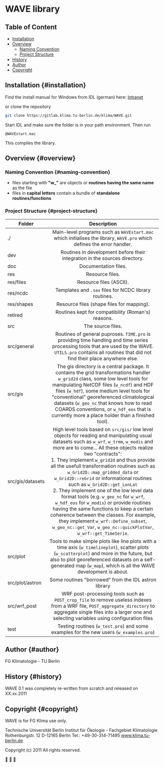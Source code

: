 # WAVE library

## Table of Content

-   [Installation](#Installation)
-   [Overview](#Overview)
    -   [Naming Convention](#Naming-Convention)
    -   [Project Structure](#Project-Structure)
-   [History](#History)
-   [Author](#Author)
-   [Copyright](#Copyright)

## Installation {#installation}

Find the install manual for Windows from IDL (german) here:
[Intranet](https://www.klima.tu-berlin.de/fg_doku/doku.php?id=idl)

or clone the repository

```sh
git clone https://gitlab.klima.tu-berlin.de/klima/WAVE.git
```

Start IDL and make sure the folder is in your path environment. Then run

```idl
@WAVEstart.mac
```

This compiles the library.

## Overview {#overview}

### Naming Convention {#naming-convention}

-   files starting with **"w\_"** are objects or **routines having the same name** as the file
-   files in **capital letters** contain a bundle of **standalone routines/functions**

### Project Structure {#project-structure}

| Folder           |                                                                                                                                                                                                                                                                                                                                                                                Description                                                                                                                                                                                                                                                                                                                                                                                 |
| ---------------- | :------------------------------------------------------------------------------------------------------------------------------------------------------------------------------------------------------------------------------------------------------------------------------------------------------------------------------------------------------------------------------------------------------------------------------------------------------------------------------------------------------------------------------------------------------------------------------------------------------------------------------------------------------------------------------------------------------------------------------------------------------------------------: |
| ./               |                                                                                                                                                                                                                                                                                                                           Main-level programs such as `WAVEstart.mac` which initialises the library, `WAVE.pro` which defines the error handler.                                                                                                                                                                                                                                                                                                                           |
| dev              |                                                                                                                                                                                                                                                                                                                                                 Routines in development before their integration in the sources directory.                                                                                                                                                                                                                                                                                                                                                 |
| doc              |                                                                                                                                                                                                                                                                                                                                                                            Documentation files.                                                                                                                                                                                                                                                                                                                                                                            |
| res              |                                                                                                                                                                                                                                                                                                                                                                              Resource files.                                                                                                                                                                                                                                                                                                                                                                               |
| res/files        |                                                                                                                                                                                                                                                                                                                                                                          Resource files (ASCII).                                                                                                                                                                                                                                                                                                                                                                           |
| res/ncdc         |                                                                                                                                                                                                                                                                                                                                                           Templates and `.sav` files for NCDC library routines.                                                                                                                                                                                                                                                                                                                                                            |
| res/shapes       |                                                                                                                                                                                                                                                                                                                                                                 Resource files (shape files for mapping).                                                                                                                                                                                                                                                                                                                                                                  |
| retired          |                                                                                                                                                                                                                                                                                                                                                             Routines kept for compatibility (Roman's) reasons.                                                                                                                                                                                                                                                                                                                                                             |
| src              |                                                                                                                                                                                                                                                                                                                                                                             The source files.                                                                                                                                                                                                                                                                                                                                                                              |
| src/general      |                                                                                                                                                                                                                                                                               Routines of general puproses. `TIME.pro` is providing time handling and time series processing tools that are used by the WAVE. `UTILS.pro` contains all routines that did not find their place anywhere else.                                                                                                                                                                                                                                                                               |
| src/gis          |                                                                                                                                                                             The gis directory is a central package. It contains the grid transformations handler `w_grid2d` class, some low level tools for manipulating NetCDF files (`w_ncdf`) and HDF files (`w_hdf`), some medium level tools for "conventional" georeferenced climatological datasets (`w_geo_nc` that knows how to read COARDS conventions, or `w_hdf_eos` that is currently more a place holder than a finished tool).                                                                                                                                                                              |
| src/gis/datasets | High level tools based on `src/gis/` low level objects for reading and manipulating usual datasets such as `w_wrf`, `w_trmm`, `w_modis` and more are to come... All these objects realize two "contracts": <br/>1. They implement `w_grid2d` and thus provide all the usefull transformation routines such as `w_Grid2D::map_gridded_data` or `w_Grid2D::reGrid` or informational routines such as `w_Grid2D::get_LonLat` <br/>2. They implement one of the low level data format tools (e.g. `w_geo_nc` for `w_wrf`, `w_hdf_eos` for `w_modis`) or provide routines having the same functions to keep a certain coherence between the classes. For example, they implement `w_wrf::Define_subset`, `w_geo_nc::get_Var`, `w_geo_nc::quickPlotVar`, `w_wrf::get_TimeSerie`. |
| src/plot         |                                                                                                                                                                                                                                                       Tools to make simple plots like line plots with a time axis (`w_timelineplot`), scatter plots (`w_scatterplot`) and more in the future, but also to plot georeferenced datasets on a self-generated map (`w_map`), which is all the WAVE development is about.                                                                                                                                                                                                                                                       |
| src/plot/astron  |                                                                                                                                                                                                                                                                                                                                                            Some routines "borrowed" from the IDL astron library                                                                                                                                                                                                                                                                                                                                                            |
| src/wrf_post     |                                                                                                                                                                                                                                                                           WRF post-processing tools such as `POST_crop_file` to remove useless indexes from a WRF file, `POST_aggregate_directory` to aggregate single files into a larger one and selecting variables using configuration files                                                                                                                                                                                                                                                                           |
| test             |                                                                                                                                                                                                                                                                                                                                           Testing routines (`w_test.pro`) and some examples for the new users (`w_examples.pro`)                                                                                                                                                                                                                                                                                                                                           |

## Author {#author}

FG Klimatologie - TU Berlin

## History {#history}

WAVE 0.1 was completely re-written from scratch and released on XX.xx.2011

## Copyright {#copyright}

WAVE is for FG Klima use only.

Technische Universität Berlin Institut für Ökologie - Fachgebiet Klimatologie Rothenburgstr. 12 D-12165 Berlin Tel.:
+49-30-314-71495 www.klima.tu-berlin.de

Copyright (c) 2011 All rights reserved.

:ocean: :ocean: :ocean:
